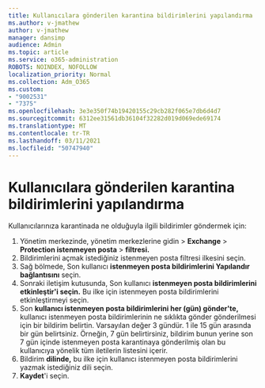 ```yaml
---
title: Kullanıcılara gönderilen karantina bildirimlerini yapılandırma
ms.author: v-jmathew
author: v-jmathew
manager: dansimp
audience: Admin
ms.topic: article
ms.service: o365-administration
ROBOTS: NOINDEX, NOFOLLOW
localization_priority: Normal
ms.collection: Adm_O365
ms.custom:
- "9002531"
- "7375"
ms.openlocfilehash: 3e3e350f74b19420155c29cb282f065e7db6d4d7
ms.sourcegitcommit: 6312ee31561db36104f32282d019d069ede69174
ms.translationtype: MT
ms.contentlocale: tr-TR
ms.lasthandoff: 03/11/2021
ms.locfileid: "50747940"
---
```

# <a name="configure-quarantine-notifications-sent-to-users"></a>Kullanıcılara gönderilen karantina bildirimlerini yapılandırma

Kullanıcılarınıza karantinada ne olduğuyla ilgili bildirimler göndermek için:

1. Yönetim merkezinde, yönetim merkezlerine gidin  >  **Exchange**  >  **Protection istenmeyen posta**  >  **filtresi.**
2. Bildirimlerini açmak istediğiniz istenmeyen posta filtresi ilkesini seçin.
3. Sağ bölmede, Son kullanıcı **istenmeyen posta bildirimlerini Yapılandır bağlantısını** seçin.
4. Sonraki iletişim kutusunda, Son kullanıcı **istenmeyen posta bildirimlerini etkinleştir'i seçin.** Bu ilke için istenmeyen posta bildirimlerini etkinleştirmeyi seçin.
5. Son **kullanıcı istenmeyen posta bildirimlerini her (gün) gönder'te,** kullanıcı istenmeyen posta bildirimlerinin ne sıklıkta gönder gönderilmesi için bir bildirim belirtin. Varsayılan değer 3 gündür. 1 ile 15 gün arasında bir gün belirtsiniz. Örneğin, 7 gün belirtirsiniz, bildirim bunun yerine son 7 gün içinde istenmeyen posta karantinaya gönderilmiş olan bu kullanıcıya yönelik tüm iletilerin listesini içerir.
6. Bildirim **dilinde,** bu ilke için kullanıcı istenmeyen posta bildirimlerini yazmak istediğiniz dili seçin.
7. **Kaydet**'i seçin.
